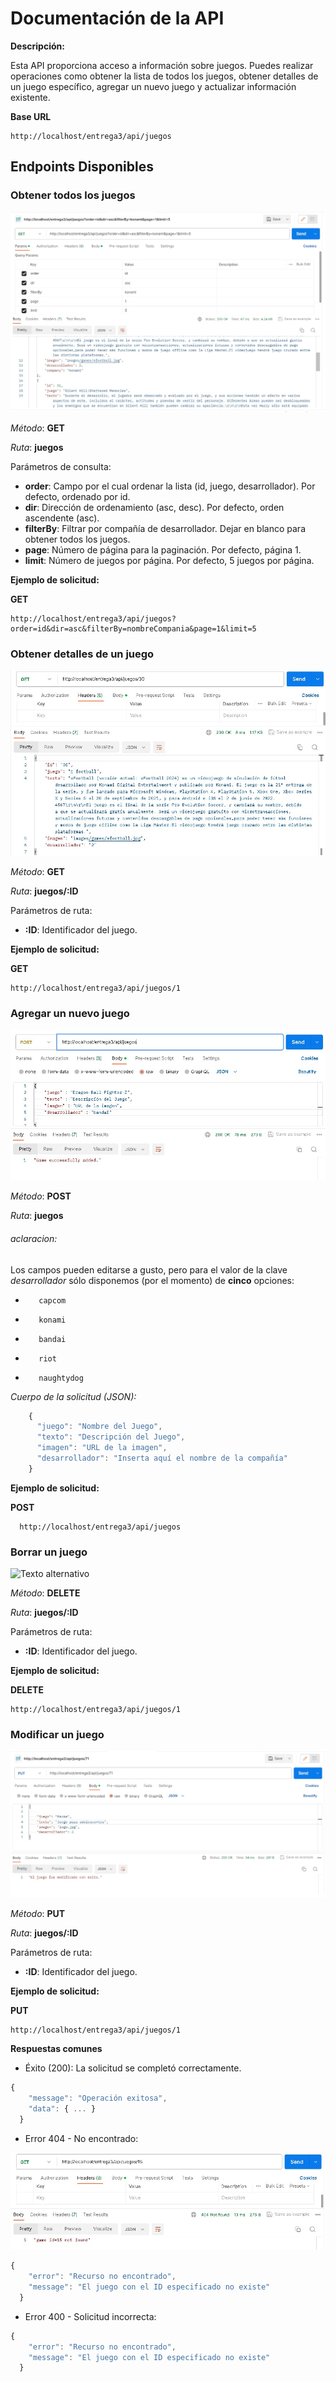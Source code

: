 # Documentación de la API

**Descripción:**

Esta API proporciona acceso a información sobre juegos. Puedes realizar operaciones como obtener la lista de todos los juegos, obtener detalles de un juego específico, agregar un nuevo juego y actualizar información existente.

**Base URL**
```plaintext
http://localhost/entrega3/api/juegos
```
## Endpoints Disponibles

### **Obtener todos los juegos**

![Texto alternativo](captures/get.jpg)


*Método*: **GET**

*Ruta*: **juegos**

Parámetros de consulta:
- **order**: Campo por el cual ordenar la lista (id, juego, desarrollador). Por defecto, ordenado por id.
- **dir**: Dirección de ordenamiento (asc, desc). Por defecto, orden ascendente (asc).
- **filterBy**: Filtrar por compañía de desarrollador. Dejar en blanco para obtener todos los juegos.
- **page**: Número de página para la paginación. Por defecto, página 1.
- **limit**: Número de juegos por página. Por defecto, 5 juegos por página.

**Ejemplo de solicitud:**

**GET**

```plaintext
http://localhost/entrega3/api/juegos?order=id&dir=asc&filterBy=nombreCompania&page=1&limit=5
```
### **Obtener detalles de un juego**

![Texto alternativo](captures/Traer_Juego.jpg)


*Método*: **GET**

*Ruta*: **juegos/:ID**

Parámetros de ruta:
  - **:ID**: Identificador del juego.

**Ejemplo de solicitud:**

**GET**

```plaintext
http://localhost/entrega3/api/juegos/1
```
### **Agregar un nuevo juego** 

![Texto alternativo](captures/Agregar_Juego_POST.jpg)


*Método*: **POST**

*Ruta*: **juegos**

###### *aclaracion:*
Los campos pueden editarse a gusto, pero para el valor de la clave *desarrollador* sólo disponemos (por el momento) de **cinco** opciones:
-  ```plaintext
      capcom
   ```
      
-  ```plaintext
      konami
   ```
   
-  ```plaintext
      bandai
   ```  
-  ```plaintext
      riot
   ``` 
  
-  ```plaintext
      naughtydog
   ```    

*Cuerpo de la solicitud (JSON):*
 
```javascript
    {
      "juego": "Nombre del Juego",
      "texto": "Descripción del Juego",
      "imagen": "URL de la imagen",
      "desarrollador": "Inserta aquí el nombre de la compañía"
    }
```

**Ejemplo de solicitud:**

**POST**

```plaintext
  http://localhost/entrega3/api/juegos
```
### **Borrar un juego** 

![Texto alternativo](captures/Sin%20título.jpg)

*Método*: **DELETE**

*Ruta*: **juegos/:ID**

Parámetros de ruta:
  - **:ID**: Identificador del juego.

**Ejemplo de solicitud:**

**DELETE**

```plaintext
http://localhost/entrega3/api/juegos/1
```

### **Modificar un juego** 

![Texto alternativo](captures/put.jpg)

*Método*: **PUT**

*Ruta*: **juegos/:ID**

Parámetros de ruta:
  - **:ID**: Identificador del juego.

**Ejemplo de solicitud:**

**PUT**

```plaintext
http://localhost/entrega3/api/juegos/1
```




**Respuestas comunes**

- Éxito (200): La solicitud se completó correctamente.
```javascript
{
    "message": "Operación exitosa",
    "data": { ... }
  }
```
- Error 404 - No encontrado:

![Texto alternativo](captures/error_cargar_juego.jpg)
  
```javascript
{
    "error": "Recurso no encontrado",
    "message": "El juego con el ID especificado no existe"
  }
```
- Error 400 - Solicitud incorrecta:
```javascript
{
    "error": "Recurso no encontrado",
    "message": "El juego con el ID especificado no existe"
  }
```



